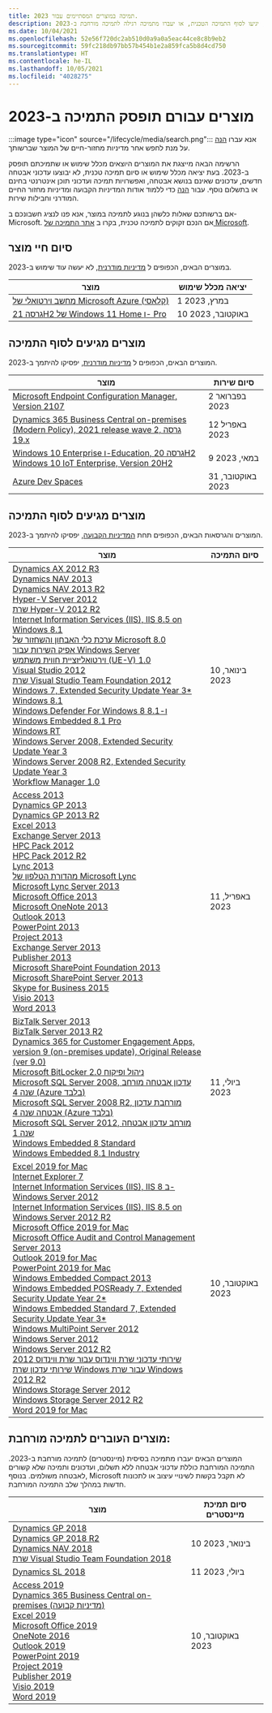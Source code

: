 ```yaml
---
title: תמיכה במוצרים המסתיימים עבור 2023.
description: גלו באילו מוצרים לא יעשה עוד שימוש, יגיעו לסוף התמיכה הטכנית, או יעברו מתמיכה רגילה לתמיכה מורחבת ב-2023.
ms.date: 10/04/2021
ms.openlocfilehash: 52e56f720dc2ab510d0a9a0a5eac44ce8c8b9eb2
ms.sourcegitcommit: 59fc218db97bb57b454b1e2a859fca5b8d4cd750
ms.translationtype: HT
ms.contentlocale: he-IL
ms.lasthandoff: 10/05/2021
ms.locfileid: "4028275"
---
```

# <a name="products-ending-support-in-2023"></a>מוצרים עבורם תופסק התמיכה ב-2023

:::image type="icon" source="/lifecycle/media/search.png":::
אנא עברו [הנה](/lifecycle/products/) על מנת לחפש אחר מדיניות מחזור-חיים של המוצר שברשותך.

הרשימה הבאה מייצגת את המוצרים היוצאים מכלל שימוש או שתמיכתם תופסק ב-2023. בעת יציאה מכלל שימוש או סיום תמיכה טכנית, לא יבוצעו עדכוני אבטחה חדשים, עדכונים שאינם בנושא אבטחה, ואפשרויות תמיכה ועדכוני תוכן אינטרנטי בחינם או בתשלום נוסף. עבור [הנה](/lifecycle/overview/product-end-of-support-overview) כדי ללמוד אודות המדיניות הקבועה ומדיניות מחזור החיים המודרני וחבילות שירות.

אם ברשותכם שאלות כלשהן בנוגע לתמיכה במוצר, אנא פנו לנציג חשבונכם ב- Microsoft. אם הנכם זקוקים לתמיכה טכנית, בקרו ב [אתר התמיכה של Microsoft](https://support.microsoft.com/contactus/?ws=support).

## <a name="product-retirements"></a>סיום חיי מוצר

במוצרים הבאים, הכפופים ל [מדיניות מודרנית](/lifecycle/policies/modern), לא יעשה עוד שימוש ב-2023.

| מוצר | יציאה מכלל שימוש |
| --- | --- |
| [מחשב וירטואלי של Microsoft Azure (קלאסי)](/lifecycle/products/microsoft-azure-virtual-machine-classic?branch=live)<br> | 1 במרץ, 2023 |
| [גרסה 21H2 של Windows 11 Home ו- Pro](/lifecycle/products/windows-11-home-and-pro-version-21h2?branch=live)<br> | 10 באוקטובר, 2023 |


## <a name="release-end-of-servicing"></a>מוצרים מגיעים לסוף התמיכה

המוצרים הבאים, הכפופים ל [מדיניות מודרנית](/lifecycle/policies/modern), יפסיקו להיתמך ב-2023.

| מוצר | סיום שירות |
| --- | --- |
| [Microsoft Endpoint Configuration Manager, Version 2107](/lifecycle/products/microsoft-endpoint-configuration-manager?branch=live)<br> | 2 בפברואר 2023 |
| [Dynamics 365 Business Central on-premises (Modern Policy), 2021 release wave 2, גרסה 19.x](/lifecycle/products/dynamics-365-business-central-onpremises-modern-policy?branch=live)<br> | 12 באפריל 2023 |
| [Windows 10 Enterprise ו-Education, גרסה 20H2](/lifecycle/products/windows-10-enterprise-and-education?branch=live)<br>[Windows 10 IoT Enterprise, Version 20H2](/lifecycle/products/windows-10-iot-enterprise?branch=live)<br> | 9 במאי, 2023 |
| [Azure Dev Spaces](/lifecycle/products/azure-dev-spaces?branch=live)<br> | 31 באוקטובר, 2023 |


## <a name="products-reaching-end-of-support"></a>מוצרים מגיעים לסוף התמיכה

המוצרים והגרסאות הבאים, הכפופים תחת [המדיניות הקבועה](/lifecycle/policies/fixed), יפסיקו להיתמך ב-2023.

| מוצר | סיום התמיכה |
| --- | --- |
| [Dynamics AX 2012 R3](/lifecycle/products/dynamics-ax-2012-r3?branch=live)<br>[Dynamics NAV 2013](/lifecycle/products/dynamics-nav-2013?branch=live)<br>[Dynamics NAV 2013 R2](/lifecycle/products/dynamics-nav-2013-r2?branch=live)<br>[Hyper-V Server 2012](/lifecycle/products/hyperv-server-2012?branch=live)<br>[שרת Hyper-V 2012 R2](/lifecycle/products/hyperv-server-2012-r2?branch=live)<br>[Internet Information Services (IIS), IIS 8.5 on Windows 8.1](/lifecycle/products/internet-information-services-iis?branch=live)<br>[ערכת כלי האבחון והשחזור של Microsoft 8.0](/lifecycle/products/microsoft-diagnostics-and-recovery-toolset-80?branch=live)<br>[אפיק השירות עבור Windows Server](/lifecycle/products/service-bus-for-windows-server?branch=live)<br>[וירטואליזציית חווית משתמש (UE-V) 1.0](/lifecycle/products/user-experience-virtualization-uev-10?branch=live)<br>[Visual Studio 2012](/lifecycle/products/visual-studio-2012?branch=live)<br>[שרת Visual Studio Team Foundation 2012](/lifecycle/products/visual-studio-team-foundation-server-2012?branch=live)<br>[Windows 7, Extended Security Update Year 3*](/lifecycle/products/windows-7?branch=live)<br>[Windows 8.1](/lifecycle/products/windows-81?branch=live)<br>[Windows Defender For Windows 8 ו-8.1](/lifecycle/products/windows-defender-for-windows-8-and-81?branch=live)<br>[Windows Embedded 8.1 Pro](/lifecycle/products/windows-embedded-81-pro?branch=live)<br>[Windows RT](/lifecycle/products/windows-rt?branch=live)<br>[Windows Server 2008, Extended Security Update Year 3](/lifecycle/products/windows-server-2008?branch=live)<br>[Windows Server 2008 R2, Extended Security Update Year 3](/lifecycle/products/windows-server-2008-r2?branch=live)<br>[Workflow Manager 1.0](/lifecycle/products/workflow-manager-10?branch=live)<br> | 10 בינואר, 2023 |
| [Access 2013](/lifecycle/products/access-2013?branch=live)<br>[Dynamics GP 2013](/lifecycle/products/dynamics-gp-2013?branch=live)<br>[Dynamics GP 2013 R2](/lifecycle/products/dynamics-gp-2013-r2?branch=live)<br>[Excel 2013](/lifecycle/products/excel-2013?branch=live)<br>[Exchange Server 2013](/lifecycle/products/exchange-server-2013?branch=live)<br>[HPC Pack 2012](/lifecycle/products/hpc-pack-2012?branch=live)<br>[HPC Pack 2012 R2](/lifecycle/products/hpc-pack-2012-r2?branch=live)<br>[Lync 2013](/lifecycle/products/microsoft-lync-2013?branch=live)<br>[מהדורת הטלפון של Microsoft Lync](/lifecycle/products/microsoft-lync-phone-edition?branch=live)<br>[Microsoft Lync Server 2013](/lifecycle/products/microsoft-lync-server-2013?branch=live)<br>[Microsoft Office 2013](/lifecycle/products/microsoft-office-2013?branch=live)<br>[Microsoft OneNote 2013](/lifecycle/products/microsoft-onenote-2013?branch=live)<br>[Outlook 2013](/lifecycle/products/outlook-2013?branch=live)<br>[PowerPoint 2013](/lifecycle/products/powerpoint-2013?branch=live)<br>[Project 2013](/lifecycle/products/project-2013?branch=live)<br>[Exchange Server 2013](/lifecycle/products/project-server-2013?branch=live)<br>[Publisher 2013](/lifecycle/products/publisher-2013?branch=live)<br>[Microsoft SharePoint Foundation 2013](/lifecycle/products/sharepoint-foundation-2013?branch=live)<br>[Microsoft SharePoint Server 2013](/lifecycle/products/sharepoint-server-2013?branch=live)<br>[Skype for Business 2015](/lifecycle/products/skype-for-business-2015?branch=live)<br>[Visio 2013](/lifecycle/products/visio-2013?branch=live)<br>[Word 2013](/lifecycle/products/word-2013?branch=live)<br> | 11 באפריל, 2023 |
| [BizTalk Server 2013](/lifecycle/products/biztalk-server-2013?branch=live)<br>[BizTalk Server 2013 R2](/lifecycle/products/biztalk-server-2013-r2?branch=live)<br>[Dynamics 365 for Customer Engagement Apps, version 9 (on-premises update), Original Release (ver 9.0)](/lifecycle/products/dynamics-365-for-customer-engagement-apps-version-9-onpremises-update?branch=live)<br>[Microsoft BitLocker ניהול ופיקוח 2.0](/lifecycle/products/microsoft-bitlocker-administration-and-monitoring-20?branch=live)<br>[Microsoft SQL Server 2008, עדכון אבטחה מורחב שנה 4 (Azure בלבד)](/lifecycle/products/microsoft-sql-server-2008?branch=live)<br>[Microsoft SQL Server 2008 R2, מורחבת עדכון אבטחה שנה 4 (Azure בלבד)](/lifecycle/products/microsoft-sql-server-2008-r2?branch=live)<br>[Microsoft SQL Server 2012, מורחב עדכון אבטחה שנה 1](/lifecycle/products/microsoft-sql-server-2012?branch=live)<br>[Windows Embedded 8 Standard](/lifecycle/products/windows-embedded-8-standard?branch=live)<br>[Windows Embedded 8.1 Industry](/lifecycle/products/windows-embedded-81-industry?branch=live)<br> | 11 ביולי, 2023 |
| [Excel 2019 for Mac](/lifecycle/products/excel-2019-for-mac?branch=live)<br>[Internet Explorer 7](/lifecycle/products/internet-explorer-7?branch=live)<br>[Internet Information Services (IIS), IIS 8 ב- Windows Server 2012](/lifecycle/products/internet-information-services-iis?branch=live)<br>[Internet Information Services (IIS), IIS 8.5 on Windows Server 2012 R2](/lifecycle/products/internet-information-services-iis?branch=live)<br>[Microsoft Office 2019 for Mac](/lifecycle/products/microsoft-office-2019-for-mac?branch=live)<br>[Microsoft Office Audit and Control Management Server 2013](/lifecycle/products/microsoft-office-audit-and-control-management-server-2013?branch=live)<br>[Outlook 2019 for Mac](/lifecycle/products/outlook-2019-for-mac?branch=live)<br>[PowerPoint 2019 for Mac](/lifecycle/products/powerpoint-2019-for-mac?branch=live)<br>[Windows Embedded Compact 2013](/lifecycle/products/windows-embedded-compact-2013?branch=live)<br>[Windows Embedded POSReady 7, Extended Security Update Year 2*](/lifecycle/products/windows-embedded-posready-7?branch=live)<br>[Windows Embedded Standard 7, Extended Security Update Year 3*](/lifecycle/products/windows-embedded-standard-7?branch=live)<br>[Windows MultiPoint Server 2012](/lifecycle/products/windows-multipoint-server-2012?branch=live)<br>[Windows Server 2012](/lifecycle/products/windows-server-2012?branch=live)<br>[Windows Server 2012 R2](/lifecycle/products/windows-server-2012-r2?branch=live)<br>[שירותי עדכוני שרת ווינדוס עבור שרת ווינדוס 2012](/lifecycle/products/windows-server-update-services-for-windows-server-2012?branch=live)<br>[שירותי עדכון שרת Windows עבור שרת Windows 2012 R2](/lifecycle/products/windows-server-update-services-for-windows-server-2012-r2?branch=live)<br>[Windows Storage Server 2012](/lifecycle/products/windows-storage-server-2012?branch=live)<br>[Windows Storage Server 2012 R2](/lifecycle/products/windows-storage-server-2012-r2?branch=live)<br>[Word 2019 for Mac](/lifecycle/products/word-2019-for-mac?branch=live)<br> | 10 באוקטובר, 2023 |


## <a name="products-moving-to-extended-support"></a>מוצרים העוברים לתמיכה מורחבת:

המוצרים הבאים יעברו מתמיכה בסיסית (מיינסטרים) לתמיכה מורחבת ב-2023. התמיכה המורחבת כוללת עדכוני אבטחה ללא תשלום, ועדכונים ותמיכה שלא קשורים לאבטחה משולמים. בנוסף, Microsoft לא תקבל בקשות לשינויי עיצוב או לתכונות חדשות במהלך שלב התמיכה המורחבת.

| מוצר | סיום תמיכת מיינסטרים |
| --- | --- |
| [Dynamics GP 2018](/lifecycle/products/dynamics-gp-2018?branch=live)<br>[Dynamics GP 2018 R2](/lifecycle/products/dynamics-gp-2018-r2?branch=live)<br>[Dynamics NAV 2018](/lifecycle/products/dynamics-nav-2018?branch=live)<br>[שרת Visual Studio Team Foundation 2018](/lifecycle/products/visual-studio-team-foundation-server-2018?branch=live)<br> | 10 בינואר, 2023 |
| [Dynamics SL 2018](/lifecycle/products/dynamics-sl-2018?branch=live)<br> | 11 ביולי, 2023 |
| [Access 2019](/lifecycle/products/access-2019?branch=live)<br>[Dynamics 365 Business Central on-premises (מדיניות קבועה)](/lifecycle/products/dynamics-365-business-central-onpremises-fixed-policy?branch=live)<br>[Excel 2019](/lifecycle/products/excel-2019?branch=live)<br>[Microsoft Office 2019](/lifecycle/products/microsoft-office-2019?branch=live)<br>[OneNote 2016](/lifecycle/products/onenote-2016?branch=live)<br>[Outlook 2019](/lifecycle/products/outlook-2019?branch=live)<br>[PowerPoint 2019](/lifecycle/products/powerpoint-2019?branch=live)<br>[Project 2019](/lifecycle/products/project-2019?branch=live)<br>[Publisher 2019](/lifecycle/products/publisher-2019?branch=live)<br>[Visio 2019](/lifecycle/products/visio-2019?branch=live)<br>[Word 2019](/lifecycle/products/word-2019?branch=live)<br> | 10 באוקטובר, 2023 |
